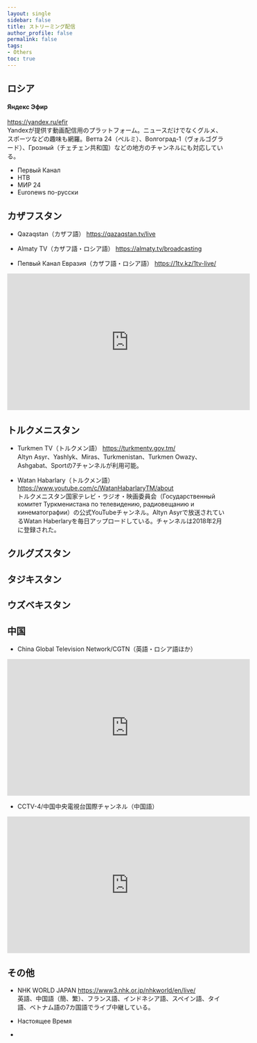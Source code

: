 ```yaml
---
layout: single
sidebar: false
title: ストリーミング配信
author_profile: false
permalink: false
tags:
- Others
toc: true
---
```

## ロシア
#### Яндекс Эфир 
<a href="https://yandex.ru/efir">https://yandex.ru/efir</a><br>
Yandexが提供す動画配信用のプラットフォーム。ニュースだけでなくグルメ、スポーツなどの趣味も網羅。Ветта 24（ペルミ）、Волгоград-1（ヴォルゴグラード）、Грозный（チェチェン共和国）などの地方のチャンネルにも対応している。

- Первый Канал
- НТВ
- МИР 24
- Euronews по-русски

## カザフスタン
- Qazaqstan（カザフ語）
 <a href="https://qazaqstan.tv/live">https://qazaqstan.tv/live</a>


- Almaty TV（カザフ語・ロシア語）
<a href="https://almaty.tv/broadcasting">https://almaty.tv/broadcasting</a>

- Пепвый Канал Евразия（カザフ語・ロシア語）
<a href="https://1tv.kz/1tv-live/">https://1tv.kz/1tv-live/<a/>

<iframe width="560" height="315" src="https://www.youtube.com/embed/8eLV7GX1nOQ" frameborder="0" allow="accelerometer; autoplay; clipboard-write; encrypted-media; gyroscope; picture-in-picture" allowfullscreen></iframe>



## トルクメニスタン
- Turkmen TV（トルクメン語）
<a href="https://turkmentv.gov.tm/">https://turkmentv.gov.tm/</a><br>
Altyn Asyr、Yashlyk、Miras、Turkmenistan、Turkmen Owazy、Ashgabat、Sportの7チャンネルが利用可能。

- Watan Habarlary（トルクメン語）
<a href="https://www.youtube.com/c/WatanHabarlaryTM/about">https://www.youtube.com/c/WatanHabarlaryTM/about</a><br>
トルクメニスタン国家テレビ・ラジオ・映画委員会（Государственный комитет Туркменистана по телевидению, радиовещанию и кинематографии）の公式YouTubeチャンネル。Altyn Asyrで放送されているWatan Haberlaryを毎日アップロードしている。チャンネルは2018年2月に登録された。

## クルグズスタン
## タジキスタン
## ウズベキスタン

## 中国
- China Global Television Network/CGTN（英語・ロシア語ほか）
<iframe width="560" height="315" src="https://www.youtube.com/embed/HrbO-6EbT6k" frameborder="0" allow="accelerometer; autoplay; clipboard-write; encrypted-media; gyroscope; picture-in-picture" allowfullscreen></iframe>

- CCTV-4/中国中央電視台国際チャンネル（中国語）
<iframe width="560" height="315" src="https://www.youtube.com/embed/vCDDYb_M2B4" frameborder="0" allow="accelerometer; autoplay; clipboard-write; encrypted-media; gyroscope; picture-in-picture" allowfullscreen></iframe>

## その他
- NHK WORLD JAPAN <a href="https://www3.nhk.or.jp/nhkworld/en/live/">https://www3.nhk.or.jp/nhkworld/en/live/</a><br>
英語、中国語（簡、繁）、フランス語、インドネシア語、スペイン語、タイ語、ベトナム語の7カ国語でライブ中継している。

- Настоящее Время
- 
